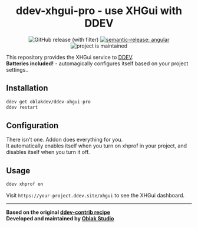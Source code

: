 <div align="center">

# ddev-xhgui-pro - use XHGui with DDEV 

![GitHub release (with filter)](https://img.shields.io/github/v/release/oblakdev/ddev-xhgui-pro)
[![semantic-release: angular](https://img.shields.io/badge/semantic--release-angular-e10079?logo=semantic-release)](https://github.com/semantic-release/semantic-release)
![project is maintained](https://img.shields.io/maintenance/yes/2024.svg)

</div>

This repository provides the XHGui service to [DDEV](https://ddev.readthedocs.io).  
**Batteries included!** - automagically configures itself based on your project settings..

## Installation

```bash
ddev get oblakdev/ddev-xhgui-pro
ddev restart
```

## Configuration

There isn't one. Addon does everything for you.  
It automatically enables itself when you turn on xhprof in your project, and disables itself when you turn it off.

## Usage

```bash
ddev xhprof on
```

Visit `https://your-project.ddev.site/xhgui` to see the XHGui dashboard.

___

**Based on the original [ddev-contrib recipe](https://github.com/ddev/ddev-contrib/tree/master/docker-compose-services/mongodb)**  
**Developed and maintained by [Oblak Studio](https://github.com/oblakstudio)**
